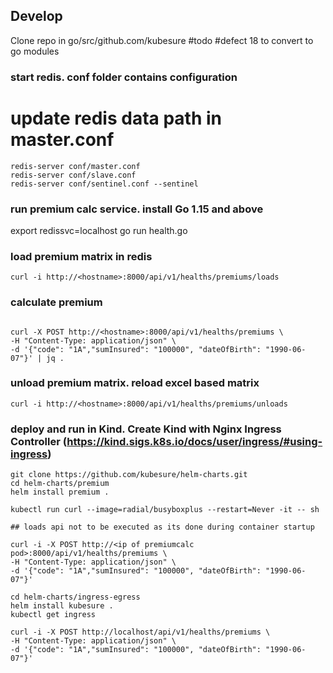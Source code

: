 ## Develop

Clone repo in go/src/github.com/kubesure #todo #defect 18 to convert to go modules  

### start redis. conf folder contains configuration 

# update redis data path in master.conf
```
redis-server conf/master.conf 
redis-server conf/slave.conf
redis-server conf/sentinel.conf --sentinel
```

### run premium calc service. install Go 1.15 and above 
export redissvc=localhost
go run health.go

### load premium matrix in redis

```
curl -i http://<hostname>:8000/api/v1/healths/premiums/loads
```

### calculate premium
```

curl -X POST http://<hostname>:8000/api/v1/healths/premiums \
-H "Content-Type: application/json" \
-d '{"code": "1A","sumInsured": "100000", "dateOfBirth": "1990-06-07"}' | jq .
```

### unload premium matrix. reload excel based matrix

```
curl -i http://<hostname>:8000/api/v1/healths/premiums/unloads
```

### deploy and run in Kind. Create Kind with Nginx Ingress Controller (https://kind.sigs.k8s.io/docs/user/ingress/#using-ingress)

```
git clone https://github.com/kubesure/helm-charts.git
cd helm-charts/premium
helm install premium .

kubectl run curl --image=radial/busyboxplus --restart=Never -it -- sh

## loads api not to be executed as its done during container startup

curl -i -X POST http://<ip of premiumcalc pod>:8000/api/v1/healths/premiums \
-H "Content-Type: application/json" \
-d '{"code": "1A","sumInsured": "100000", "dateOfBirth": "1990-06-07"}' 

cd helm-charts/ingress-egress 
helm install kubesure .
kubectl get ingress

curl -i -X POST http://localhost/api/v1/healths/premiums \
-H "Content-Type: application/json" \
-d '{"code": "1A","sumInsured": "100000", "dateOfBirth": "1990-06-07"}'
```